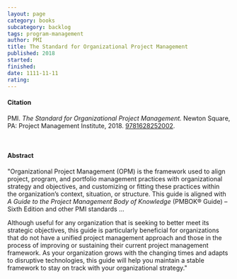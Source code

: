 ```yaml
---
layout: page
category: books
subcategory: backlog
tags: program-management
author: PMI
title: The Standard for Organizational Project Management
published: 2018
started:
finished:
date: 1111-11-11
rating:
---
```


#### Citation

PMI. *The Standard for Organizational Project Management.* Newton Square, PA: Project Management Institute, 2018. [9781628252002](https://www.pmi.org/standards/organizational-project-management).

<br>

#### Abstract

"Organizational Project Management (OPM) is the framework used to align project, program, and portfolio management practices with organizational strategy and objectives, and customizing or fitting these practices within the organization’s context, situation, or structure. This guide is aligned with *A Guide to the Project Management Body of Knowledge* (PMBOK® Guide) – Sixth Edition and other PMI standards ...

Although useful for any organization that is seeking to better meet its strategic objectives, this guide is particularly beneficial for organizations that do not have a unified project management approach and those in the process of improving or sustaining their current project management framework. As your organization grows with the changing times and adapts to disruptive technologies, this guide will help you maintain a stable framework to stay on track with your organizational strategy."
